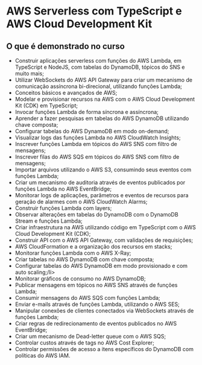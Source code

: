 # AWS Serverless com TypeScript e AWS Cloud Development Kit
## O que é demonstrado no curso

<ul>
    <li>Construir aplicações serverless com funções do AWS Lambda, em TypeScript e NodeJS, com tabelas do DynamoDB, tópicos do SNS e muito mais;</li>
    <li>Utilizar WebSockets do AWS API Gateway para criar um mecanismo de comunicação assíncrona bi-direcional, utilizando funções Lambda;</li>
    <li>Conceitos básicos e avançados de AWS;</li>
    <li>Modelar e provisionar recursos na AWS com o AWS Cloud Development Kit (CDK) em TypeScript;</li>
    <li>Invocar funções Lambda de forma síncrona e assíncrona;</li>
    <li>Aprender a fazer pesquisas em tabelas do AWS DynamoDB utilizando chave composta;</li>
    <li>Configurar tabelas do AWS DynamoDB em modo on-demand;</li>
    <li>Visualizar logs das funções Lambda no AWS CloudWatch Insights;</li>
    <li>Inscrever funções Lambda em tópicos do AWS SNS com filtro de mensagens;</li>
    <li>Inscrever filas do AWS SQS em tópicos do AWS SNS com filtro de mensagens;</li>
    <li>Importar arquivos utilizando o AWS S3, consumindo seus eventos com funções Lambda;</li>
    <li>Criar um mecanismo de auditoria através de eventos publicados por funções Lambda no AWS EventBridge;</li>
    <li>Monitorar logs de aplicações, parâmetros e eventos de recursos para geração de alarmes com o AWS CloudWatch Alarms;</li>
    <li>Construir funções Lambda com layers;</li>
    <li>Observar alterações em tabelas do DynamoDB com o DynamoDB Stream e funções Lambda;</li>
    <li>Criar infraestrutura na AWS utilizando código em TypeScript com o AWS Cloud Development Kit (CDK);</li>
    <li>Construir API com o AWS API Gateway, com validações de requisições;</li>
    <li>AWS CloudFormation e a organização dos recursos em stacks;</li>
    <li>Monitorar funções Lambda com o AWS X-Ray;</li>
    <li>Criar tabelas no AWS DynamoDB com chave composta;</li>
    <li>Configurar tabelas do AWS DynamoDB em modo provisionado e com auto scaling;/li>
    <li>Monitorar gráficos de consumo no AWS DynamoDB;</li>
    <li>Publicar mensagens em tópicos no AWS SNS através de funções Lambda;</li>
    <li>Consumir mensagens do AWS SQS com funções Lambda;</li>
    <li>Enviar e-mails através de funções Lambda, utilizando o AWS SES;</li>
    <li>Manipular conexões de clientes conectados via WebSockets através de funções Lambda;</li>
    <li>Criar regras de redirecionamento de eventos publicados no AWS EventBridge;</li>
    <li>Criar um mecanismo de Dead-letter queue com o AWS SQS;</li>
    <li>Controlar custos através de tags no AWS Cost Explorer;</li>
    <li>Controlar permissões de acesso a itens específicos do DynamoDB com políticas do AWS IAM.</li>
</ul>

